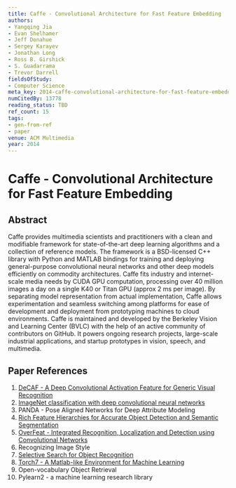 ```yaml
---
title: Caffe - Convolutional Architecture for Fast Feature Embedding
authors:
- Yangqing Jia
- Evan Shelhamer
- Jeff Donahue
- Sergey Karayev
- Jonathan Long
- Ross B. Girshick
- S. Guadarrama
- Trevor Darrell
fieldsOfStudy:
- Computer Science
meta_key: 2014-caffe-convolutional-architecture-for-fast-feature-embedding
numCitedBy: 13778
reading_status: TBD
ref_count: 15
tags:
- gen-from-ref
- paper
venue: ACM Multimedia
year: 2014
---
```


# Caffe - Convolutional Architecture for Fast Feature Embedding

## Abstract

Caffe provides multimedia scientists and practitioners with a clean and modifiable framework for state-of-the-art deep learning algorithms and a collection of reference models. The framework is a BSD-licensed C++ library with Python and MATLAB bindings for training and deploying general-purpose convolutional neural networks and other deep models efficiently on commodity architectures. Caffe fits industry and internet-scale media needs by CUDA GPU computation, processing over 40 million images a day on a single K40 or Titan GPU (approx 2 ms per image). By separating model representation from actual implementation, Caffe allows experimentation and seamless switching among platforms for ease of development and deployment from prototyping machines to cloud environments. Caffe is maintained and developed by the Berkeley Vision and Learning Center (BVLC) with the help of an active community of contributors on GitHub. It powers ongoing research projects, large-scale industrial applications, and startup prototypes in vision, speech, and multimedia.

## Paper References

1. [DeCAF - A Deep Convolutional Activation Feature for Generic Visual Recognition](2014-decaf-a-deep-convolutional-activation-feature-for-generic-visual-recognition)
2. [ImageNet classification with deep convolutional neural networks](2012-imagenet-classification-with-deep-convolutional-neural-networks)
3. PANDA - Pose Aligned Networks for Deep Attribute Modeling
4. [Rich Feature Hierarchies for Accurate Object Detection and Semantic Segmentation](2014-rich-feature-hierarchies-for-accurate-object-detection-and-semantic-segmentation)
5. [OverFeat - Integrated Recognition, Localization and Detection using Convolutional Networks](2014-overfeat-integrated-recognition-localization-and-detection-using-convolutional-networks)
6. Recognizing Image Style
7. [Selective Search for Object Recognition](2013-selective-search-for-object-recognition)
8. [Torch7 - A Matlab-like Environment for Machine Learning](2011-torch7-a-matlab-like-environment-for-machine-learning)
9. Open-vocabulary Object Retrieval
10. Pylearn2 - a machine learning research library
